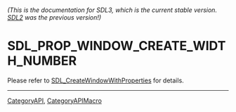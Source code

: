 ###### (This is the documentation for SDL3, which is the current stable version. [SDL2](https://wiki.libsdl.org/SDL2/) was the previous version!)
# SDL_PROP_WINDOW_CREATE_WIDTH_NUMBER

Please refer to [SDL_CreateWindowWithProperties](SDL_CreateWindowWithProperties) for details.

----
[CategoryAPI](CategoryAPI), [CategoryAPIMacro](CategoryAPIMacro)

